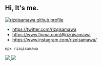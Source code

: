 ##   Hi, It's me.

[![rizqisamawa github profile](https://img.shields.io/github/followers/rizqisamawa?label=Follow&style=social)](https://github.com/rizqisamawa)

-  https://twitter.com/rizqisamawa
-  https://www.figma.com/@rizqisamawa
-  https://www.instagram.com/rizqisamawa/

`npx rizqisamawa`

<a href="https://github.com/anuraghazra/github-readme-stats"> 
  <img src="https://github-readme-stats.vercel.app/api?username=rizqisamawa&show_icons=true&theme=dark&line_height=40&hide=issues"/>
  <img src="https://github-readme-stats.vercel.app/api/top-langs/?username=rizqisamawa&hide=issues&langs_count=5&theme=dark"/>
</a>

<!-- <h3 align="left">
  <a href="https://saweria.co/rhynz" target="blank">Support Me!</a>
</h3> -->




